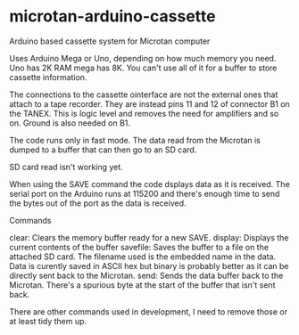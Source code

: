 # microtan-arduino-cassette
Arduino based cassette system for Microtan computer

Uses Arduino Mega or Uno, depending on how much memory you need. Uno has 2K RAM mega has 8K. You can't use all of it for a buffer to store cassette information.

The connections to the cassette ointerface are not the external ones that attach to a tape recorder. They are instead pins 11 and 12 of connector B1 on the TANEX. This is logic level and removes the need for amplifiers and so on. Ground is also needed on B1.

The code runs only in fast mode. The data read from the Microtan is dumped to a buffer that can then go to an SD card.

SD card read isn't working yet.

When using the SAVE command the code dsplays data as it is received. The serial port on the Arduino runs at 115200 and there's enough time to send the bytes out of the port as the data is received.

Commands

clear:    Clears the memory buffer ready for a new SAVE.
display:  Displays the current contents of the buffer
savefile: Saves the buffer to a file on the attached SD card. The filename used is the embedded name in the data. 
          Data is curently saved in ASCII hex but binary is probably better as it can be directly sent back to the Microtan.
send:     Sends the data buffer back to the Microtan. There's a spurious byte at the start of the buffer that isn't sent back.



There are other commands used in development, I need to remove those or at least tidy them up.
